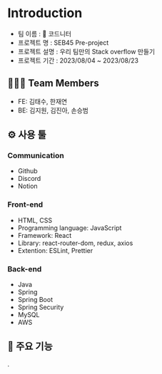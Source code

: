 # Introduction
- 팀 이름 : 🧶 코드니터
- 프로젝트 명 : SEB45 Pre-project
- 프로젝트 설명 : 우리 팀만의 Stack overflow 만들기
- 프로젝트 기간 : 2023/08/04 ~ 2023/08/23

## 👩🏻‍💻 Team Members
- FE: 김태수, 한재연
- BE: 김지원, 김진아, 손승범

## ⚙️ 사용 툴
### Communication
- Github
- Discord
- Notion

### Front-end
- HTML, CSS
- Programming language: JavaScript
- Framework: React
- Library: react-router-dom, redux, axios
- Extention: ESLint, Prettier

### Back-end
- Java
- Spring
- Spring Boot
- Spring Security
- MySQL
- AWS

## 🔧 주요 기능
.

